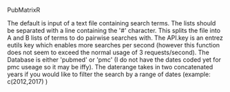 PubMatrixR

The default is input of a text file containing search terms. The lists should be separated with a line containing the '#' character. This splits the file into A and B lists of terms to do pairwise searches with. The API.key is an entrez eutils key which enables more searches per second (however this function does not seem to exceed the normal usage of 3 requests/second). The Database is either 'pubmed' or 'pmc' (I do not have the dates coded yet for pmc useage so it may be iffy). The daterange takes in two concatenated years if you would like to filter the search by a range of dates (example: c(2012,2017) )

